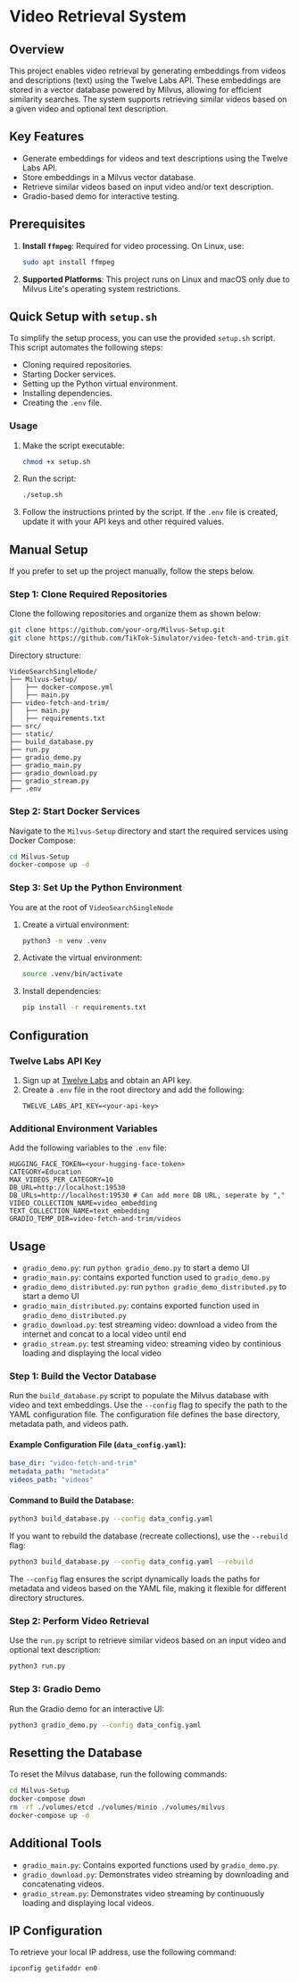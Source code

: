 # Video Retrieval System

## Overview

This project enables video retrieval by generating embeddings from videos and descriptions (text) using the Twelve Labs API. These embeddings are stored in a vector database powered by Milvus, allowing for efficient similarity searches. The system supports retrieving similar videos based on a given video and optional text description.

## Key Features

- Generate embeddings for videos and text descriptions using the Twelve Labs API.
- Store embeddings in a Milvus vector database.
- Retrieve similar videos based on input video and/or text description.
- Gradio-based demo for interactive testing.

## Prerequisites

1. **Install `ffmpeg`**: Required for video processing. On Linux, use:
   ```bash
   sudo apt install ffmpeg
   ```
2. **Supported Platforms**: This project runs on Linux and macOS only due to Milvus Lite's operating system restrictions.

## Quick Setup with `setup.sh`

To simplify the setup process, you can use the provided `setup.sh` script. This script automates the following steps:
- Cloning required repositories.
- Starting Docker services.
- Setting up the Python virtual environment.
- Installing dependencies.
- Creating the `.env` file.

### Usage

1. Make the script executable:
   ```bash
   chmod +x setup.sh
   ```
2. Run the script:
   ```bash
   ./setup.sh
   ```
3. Follow the instructions printed by the script. If the `.env` file is created, update it with your API keys and other required values.

## Manual Setup

If you prefer to set up the project manually, follow the steps below.

### Step 1: Clone Required Repositories

Clone the following repositories and organize them as shown below:

```bash
git clone https://github.com/your-org/Milvus-Setup.git
git clone https://github.com/TikTok-Simulator/video-fetch-and-trim.git
```

Directory structure:
```
VideoSearchSingleNode/
├── Milvus-Setup/
│   ├── docker-compose.yml
│   ├── main.py
├── video-fetch-and-trim/
│   ├── main.py
│   ├── requirements.txt
├── src/
├── static/
├── build_database.py
├── run.py
├── gradio_demo.py
├── gradio_main.py
├── gradio_download.py
├── gradio_stream.py
├── .env
```

### Step 2: Start Docker Services

Navigate to the `Milvus-Setup` directory and start the required services using Docker Compose:

```bash
cd Milvus-Setup
docker-compose up -d
```

### Step 3: Set Up the Python Environment
You are at the root of `VideoSearchSingleNode`
1. Create a virtual environment:
   ```bash
   python3 -m venv .venv
   ```
2. Activate the virtual environment:
   ```bash
   source .venv/bin/activate
   ```
3. Install dependencies:
   ```bash
   pip install -r requirements.txt
   ```

## Configuration

### Twelve Labs API Key

1. Sign up at [Twelve Labs](https://playground.twelvelabs.io/) and obtain an API key.
2. Create a `.env` file in the root directory and add the following:
   ```
   TWELVE_LABS_API_KEY=<your-api-key>
   ```

### Additional Environment Variables

Add the following variables to the `.env` file:
```
HUGGING_FACE_TOKEN=<your-hugging-face-token>
CATEGORY=Education
MAX_VIDEOS_PER_CATEGORY=10
DB_URL=http://localhost:19530
DB_URLs=http://localhost:19530 # Can add more DB URL, seperate by ","
VIDEO_COLLECTION_NAME=video_embedding
TEXT_COLLECTION_NAME=text_embedding
GRADIO_TEMP_DIR=video-fetch-and-trim/videos
```

## Usage
- `gradio_demo.py`: run `python gradio_demo.py` to start a demo UI 
- `gradio_main.py`: contains exported function used to `gradio_demo.py`
- `gradio_demo_distributed.py`: run `python gradio_demo_distributed.py` to start a demo UI
- `gradio_main_distributed.py`: contains exported function used in `gradio_demo_distributed.py`
- `gradio_download.py`: test streaming video: download a video from the internet and concat to a local video until end
- `gradio_stream.py`: test streaming video: streaming video by continious loading and displaying the local video

### Step 1: Build the Vector Database

Run the `build_database.py` script to populate the Milvus database with video and text embeddings. Use the `--config` flag to specify the path to the YAML configuration file. The configuration file defines the base directory, metadata path, and videos path.

#### Example Configuration File (`data_config.yaml`):
```yaml
base_dir: "video-fetch-and-trim"
metadata_path: "metadata"
videos_path: "videos"
```

#### Command to Build the Database:
```bash
python3 build_database.py --config data_config.yaml
```

If you want to rebuild the database (recreate collections), use the `--rebuild` flag:
```bash
python3 build_database.py --config data_config.yaml --rebuild
```

The `--config` flag ensures the script dynamically loads the paths for metadata and videos based on the YAML file, making it flexible for different directory structures.

### Step 2: Perform Video Retrieval

Use the `run.py` script to retrieve similar videos based on an input video and optional text description:

```bash
python3 run.py
```

### Step 3: Gradio Demo

Run the Gradio demo for an interactive UI:

```bash
python3 gradio_demo.py --config data_config.yaml
```

## Resetting the Database

To reset the Milvus database, run the following commands:

```bash
cd Milvus-Setup
docker-compose down
rm -rf ./volumes/etcd ./volumes/minio ./volumes/milvus
docker-compose up -d
```

## Additional Tools

- `gradio_main.py`: Contains exported functions used by `gradio_demo.py`.
- `gradio_download.py`: Demonstrates video streaming by downloading and concatenating videos.
- `gradio_stream.py`: Demonstrates video streaming by continuously loading and displaying local videos.

## IP Configuration

To retrieve your local IP address, use the following command:

```bash
ipconfig getifaddr en0
```